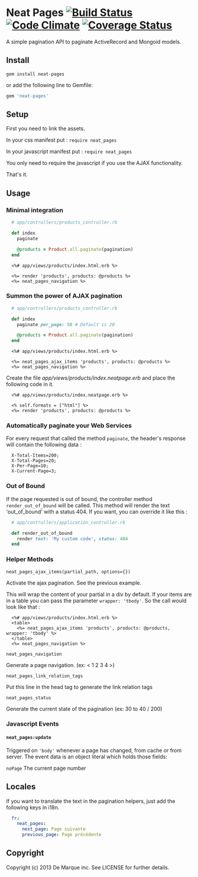Neat Pages [![Build Status](https://secure.travis-ci.org/alchimikweb/neat-pages.png?branch=master)](http://travis-ci.org/alchimikweb/neat-pages) [![Code Climate](https://codeclimate.com/github/alchimikweb/neat-pages.png)](https://codeclimate.com/github/alchimikweb/neat-pages) [![Coverage Status](https://coveralls.io/repos/alchimikweb/neat-pages/badge.png)](https://coveralls.io/r/alchimikweb/neat-pages)
===============

A simple pagination API to paginate ActiveRecord and Mongoid models.

Install
-------

```
gem install neat-pages
```

or add the following line to Gemfile:

```ruby
gem 'neat-pages'
```


Setup
-----

First you need to link the assets.

In your css manifest put : ``` require neat_pages ```

In your javascript manifest put : ``` require neat_pages ```

You only need to require the javascript if you use the AJAX functionality.

That's it.


Usage
-----

### Minimal integration

```ruby
  # app/controllers/products_controller.rb

  def index
    paginate

    @products = Product.all.paginate(pagination)
  end
```

```erb
  <%# app/views/products/index.html.erb %>

  <%= render 'products', products: @products %>
  <%= neat_pages_navigation %>
```


### Summon the power of AJAX pagination

```ruby
  # app/controllers/products_controller.rb

  def index
    paginate per_page: 50 # Default is 20

    @products = Product.all.paginate(pagination)
  end
```

```erb
  <%# app/views/products/index.html.erb %>

  <%= neat_pages_ajax_items 'products', products: @products %>
  <%= neat_pages_navigation %>
```

Create the file *app/views/products/index.neatpage.erb* and place the following code in it.

```erb
  <%# app/views/products/index.neatpage.erb %>

  <% self.formats = ["html"] %>
  <%= render 'products', products: @products %>
```

### Automatically paginate your Web Services

For every request that called the method ```paginate```, the header's response will contain the following data :

```
  X-Total-Items=200;
  X-Total-Pages=20;
  X-Per-Page=10;
  X-Current-Page=3;
```

### Out of Bound

If the page requested is out of bound, the controller method ```render_out_of_bound``` will be called.
This method will render the text 'out_of_bound' with a status 404. If you want, you can override it like this :


```ruby
  # app/controllers/application_controller.rb

  def render_out_of_bound
    render text: 'My custom code', status: 404
  end
```

### Helper Methods

```neat_pages_ajax_items(partial_path, options={})```

Activate the ajax pagination. See the previous example.

This will wrap the content of your partial in a div by default. If your items are in a table
you can pass the parameter ``` wrapper: 'tbody' ```. So the call would look like that :

```erb
  <%# app/views/products/index.html.erb %>
  <table>
    <%= neat_pages_ajax_items 'products', products: @products, wrapper: 'tbody' %>
  </table>
  <%= neat_pages_navigation %>
```

``` neat_pages_navigation ```

Generate a page navigation. (ex: < 1 2 3 4 >)

``` neat_pages_link_relation_tags ```

Put this line in the head tag to generate the link relation tags

``` neat_pages_status ```

Generate the current state of the pagination (ex: 30 to 40 / 200)

### Javascript Events

#### `neat_pages:update`

Triggered on `'body'` whenever a page has changed, from cache or from server.
The event data is an object literal which holds those fields:

`noPage` The current page number

Locales
-------

If you want to translate the text in the pagination helpers, just add the following keys in i18n.

```yml
  fr:
    neat_pages:
      next_page: Page suivante
      previous_page: Page précédente
```


Copyright
---------

Copyright (c) 2013 De Marque inc. See LICENSE for further details.
